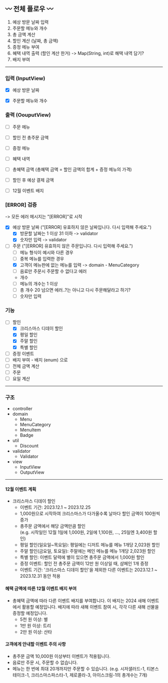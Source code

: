 ## 〰️ 전체 플로우 〰️
1. 예상 방문 날짜 입력
2. 주문할 메뉴와 개수
3. 총 금액 계산
4. 할인 계산 (날짜, 총 금액)
5. 증정 메뉴 부여
6. 혜택 내역 출력 (할인 계산 한거) -> Map(String, int)로 해택 내역 담기?
7. 배지 부여  

---
### 입력 (InputView)
- [x] 예상 방문 날짜
- [x] 주문할 메뉴와 개수


### 출력 (OouputView)
- [ ] 주문 메뉴
- [ ] 할인 전 총주문 금액
- [ ] 증정 메뉴
- [ ] 혜택 내역
- [ ] 총혜택 금액 (총혜택 금액 = 할인 금액의 합계 + 증정 메뉴의 가격)
- [ ] 할인 후 예상 결제 금액
- [ ] 12월 이벤트 배지


### [ERROR] 검증     
-> 모든 에러 메시지는 "[ERROR]"로 시작
- [x] 예상 방문 날짜 ("[ERROR] 유효하지 않은 날짜입니다. 다시 입력해 주세요.")
  - [x] 방문할 날짜는 1 이상 31 이하 -> validator
  - [x] 숫자만 입력  -> validator
- [ ] 주문 ("[ERROR] 유효하지 않은 주문입니다. 다시 입력해 주세요.")
  - [ ] 메뉴 형식이 예시와 다른 경우
  - [ ] 중복 메뉴를 입력한 경우
  - [x] 고객이 메뉴판에 없는 메뉴를 입력 -> domain - MenuCategory
  - [ ] 음료만 주문시 주문할 수 없다고 에러
  - 개수
  - [ ] 메뉴의 개수는 1 이상 
  - [ ] 총 개수 20 넘으면 에러..?는 아니고 다시 주문해달라고 하기?
  - [ ] 숫자만 입력  

### 기능
  - [ ] 할인
    - [x] 크리스마스 디데이 할인
    - [x] 평일 할인 
    - [x] 주말 할인
    - [x] 특별 할인
  - [ ] 증정 이벤트
  - [ ] 배지 부여 - 배지 (enum) 으로
  - [ ] 전체 금액 계산
  - [ ] 주문
  - [ ] 요일 계산

---
### 구조
- controller
- domain
  - Menu
  - MenuCategory
  - MenuItem
  - Badge
- util
  - Discount
- validator
  - Validator
- view
  - InputView
  - OutputView

---
#### 12월 이벤트 계획
- 크리스마스 디데이 할인
  - 이벤트 기간: 2023.12.1 ~ 2023.12.25
  - 1,000원으로 시작하여 크리스마스가 다가올수록 날마다 할인 금액이 100원씩 증가
  - 총주문 금액에서 해당 금액만큼 할인  
  (e.g. 시작일인 12월 1일에 1,000원, 2일에 1,100원, ..., 25일엔 3,400원 할인)
  - 평일 할인(일요일~목요일): 평일에는 디저트 메뉴를 메뉴 1개당 2,023원 할인
  - 주말 할인(금요일, 토요일): 주말에는 메인 메뉴를 메뉴 1개당 2,023원 할인
  - 특별 할인: 이벤트 달력에 별이 있으면 총주문 금액에서 1,000원 할인
  - 증정 이벤트: 할인 전 총주문 금액이 12만 원 이상일 때, 샴페인 1개 증정
  - 이벤트 기간: '크리스마스 디데이 할인'을 제외한 다른 이벤트는 2023.12.1 ~ 2023.12.31 동안 적용

#### 혜택 금액에 따른 12월 이벤트 배지 부여
  - 총혜택 금액에 따라 다른 이벤트 배지를 부여합니다. 이 배지는 2024 새해 이벤트에서 활용할 예정입니다. 배지에 따라 새해 이벤트 참여 시, 각각 다른 새해 선물을 증정할 예정입니다.
    - 5천 원 이상: 별
    - 1만 원 이상: 트리
    - 2만 원 이상: 산타
    
    
#### 고객에게 안내할 이벤트 주의 사항
- 총주문 금액 10,000원 이상부터 이벤트가 적용됩니다.
- 음료만 주문 시, 주문할 수 없습니다.
- 메뉴는 한 번에 최대 20개까지만 주문할 수 있습니다.
(e.g. 시저샐러드-1, 티본스테이크-1, 크리스마스파스타-1, 제로콜라-3, 아이스크림-1의 총개수는 7개)